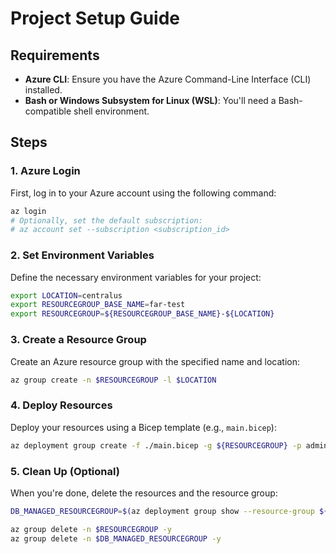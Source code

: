 # Project Setup Guide

## Requirements
- **Azure CLI**: Ensure you have the Azure Command-Line Interface (CLI) installed.
- **Bash or Windows Subsystem for Linux (WSL)**: You'll need a Bash-compatible shell environment.

## Steps

### 1. Azure Login
First, log in to your Azure account using the following command:

```bash
az login
# Optionally, set the default subscription:
# az account set --subscription <subscription_id>
```

### 2. Set Environment Variables
Define the necessary environment variables for your project:

```bash
export LOCATION=centralus
export RESOURCEGROUP_BASE_NAME=far-test
export RESOURCEGROUP=${RESOURCEGROUP_BASE_NAME}-${LOCATION}
```

### 3. Create a Resource Group
Create an Azure resource group with the specified name and location:

```bash
az group create -n $RESOURCEGROUP -l $LOCATION
```

### 4. Deploy Resources
Deploy your resources using a Bicep template (e.g., `main.bicep`):

```bash
az deployment group create -f ./main.bicep -g ${RESOURCEGROUP} -p administratorLoginPassword="changePass123!"
```

### 5. Clean Up (Optional)
When you're done, delete the resources and the resource group:

```bash
DB_MANAGED_RESOURCEGROUP=$(az deployment group show --resource-group ${RESOURCEGROUP} --name main --query properties.outputs.databriksManagedResourceGroup.value -o tsv)

az group delete -n $RESOURCEGROUP -y
az group delete -n $DB_MANAGED_RESOURCEGROUP -y
```
